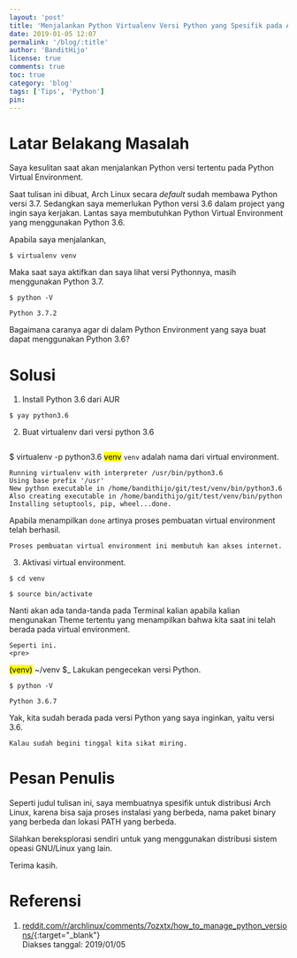 ```yaml
---
layout: 'post'
title: 'Menjalankan Python Virtualenv Versi Python yang Spesifik pada Arch Linux'
date: 2019-01-05 12:07
permalink: '/blog/:title'
author: 'BanditHijo'
license: true
comments: true
toc: true
category: 'blog'
tags: ['Tips', 'Python']
pin:
---
```


<!-- BANNER OF THE POST -->
<!-- <img class="post-body-img" src="/assets/img/logo/logo_blank_banner.png" data-echo="#" alt="banner"> -->

# Latar Belakang Masalah

Saya kesulitan saat akan menjalankan Python versi tertentu pada Python Virtual Environment.

Saat tulisan ini dibuat, Arch Linux secara *default* sudah membawa Python versi 3.7. Sedangkan saya memerlukan Python versi 3.6 dalam project yang ingin saya kerjakan. Lantas saya membutuhkan Python Virtual Environment yang menggunakan Python 3.6.

Apabila saya menjalankan,
```
$ virtualenv venv
```
Maka saat saya aktifkan dan saya lihat versi Pythonnya, masih menggunakan Python 3.7.
```
$ python -V
```
```
Python 3.7.2
```

Bagaimana caranya agar di dalam Python Environment yang saya buat dapat menggunakan Python 3.6?

# Solusi

1. Install Python 3.6 dari AUR
```
$ yay python3.6
```
2. Buat virtualenv dari versi python 3.6
    <pre>
$ virtualenv -p python3.6 <mark>venv</mark></pre>
`venv` adalah nama dari virtual environment.
```
Running virtualenv with interpreter /usr/bin/python3.6
Using base prefix '/usr'
New python executable in /home/bandithijo/git/test/venv/bin/python3.6
Also creating executable in /home/bandithijo/git/test/venv/bin/python
Installing setuptools, pip, wheel...done.
```
Apabila menampilkan `done` artinya proses pembuatan virtual environment telah berhasil.

    Proses pembuatan virtual environment ini membutuh kan akses internet.
3. Aktivasi virtual environment.
```
$ cd venv
```
```
$ source bin/activate
```
Nanti akan ada tanda-tanda pada Terminal kalian apabila kalian mengunakan Theme tertentu yang menampilkan bahwa kita saat ini telah berada pada virtual environment.

    Seperti ini.
    <pre>
<mark>(venv)</mark>
~/venv
$_</pre>
Lakukan pengecekan versi Python.
```
$ python -V
```
```
Python 3.6.7
```
Yak, kita sudah berada pada versi Python yang saya inginkan, yaitu versi 3.6.

    Kalau sudah begini tinggal kita sikat miring.


# Pesan Penulis

Seperti judul tulisan ini, saya membuatnya spesifik untuk distribusi Arch Linux, karena bisa saja proses instalasi yang berbeda, nama paket binary yang berbeda dan lokasi PATH yang berbeda.

Silahkan bereksplorasi sendiri untuk yang menggunakan distribusi sistem opeasi GNU/Linux yang lain.

Terima kasih.



# Referensi

1. [reddit.com/r/archlinux/comments/7ozxtx/how_to_manage_python_versions/](https://www.reddit.com/r/archlinux/comments/7ozxtx/how_to_manage_python_versions/){:target="_blank"}
<br>Diakses tanggal: 2019/01/05

